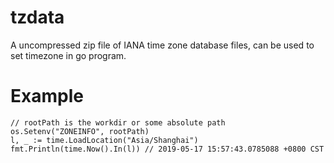 # tzdata
A uncompressed zip file of IANA time zone database files, can be used to set timezone in go program.

# Example
``` 
// rootPath is the workdir or some absolute path
os.Setenv("ZONEINFO", rootPath)
l, _ := time.LoadLocation("Asia/Shanghai")
fmt.Println(time.Now().In(l)) // 2019-05-17 15:57:43.0785088 +0800 CST 
```
